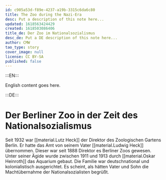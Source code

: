 ```yaml
---
id: c905a53d-f89e-4237-a19b-3315c6da6c80
title: The Zoo during the Nazi-Era
desc: Put a description of this note here...
updated: 1618563424429
created: 1618503086406
title_de: Der Zoo im Nationalsozialismus
desc_de: Put a DE description of this note here...
author: CMW
tao_type: story
cover_image: null
license: CC BY-SA
published: false
---
```


:::EN:::

English content goes here.

:::DE:::

# Der Berliner Zoo in der Zeit des Nationalsozialismus

Seit 1932 war [[material.Lutz Heck]] der Direktor des Zoologischen Gartens Berlin. Er hatte das Amt von seinem Vater [[material.Ludwig Heck]] übernommen. Dieser war seit 1888 Direktor es Berliner Zoos gewesen. Unter seiner Ägide wurde zwischen 1911 und 1913 durch [[material.Oskar Heinroth]] das Aquarium gebaut. Die Familie war deutschnational und kolonialistisch ausgerichtet. Es scheint, als hätten Vater und Sohn die Machtübernahme der Nationalsozialisten begrüßt.
